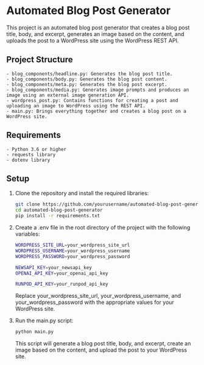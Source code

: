 # Automated Blog Post Generator

This project is an automated blog post generator that creates a blog post title, body, and excerpt, generates an image based on the content, and uploads the post to a WordPress site using the WordPress REST API.

## Project Structure
    - blog_components/headline.py: Generates the blog post title.
    - blog_components/body.py: Generates the blog post content.
    - blog_components/meta.py: Generates the blog post excerpt.
    - blog_components/media.py: Generates image prompts and produces an image using an external image generation API.
    - wordpress_post.py: Contains functions for creating a post and uploading an image to WordPress using the REST API.
    - main.py: Brings everything together and creates a blog post on a WordPress site.

## Requirements

    - Python 3.6 or higher
    - requests library
    - dotenv library

## Setup

1. Clone the repository and install the required libraries:

    ```bash
    git clone https://github.com/yourusername/automated-blog-post-generator.git
    cd automated-blog-post-generator
    pip install -r requirements.txt
    ```

2. Create a .env file in the root directory of the project with the following variables:

    ```bash
    WORDPRESS_SITE_URL=your_wordpress_site_url
    WORDPRESS_USERNAME=your_wordpress_username
    WORDPRESS_PASSWORD=your_wordpress_password

    NEWSAPI_KEY=your_newsapi_key
    OPENAI_API_KEY=your_openai_api_key

    RUNPOD_API_KEY=your_runpod_api_key
    ```

    Replace your_wordpress_site_url, your_wordpress_username, and your_wordpress_password with the appropriate values for your WordPress site.

3. Run the main.py script:

    ```bash
    python main.py
    ```

    This script will generate a blog post title, body, and excerpt, create an image based on the content, and upload the post to your WordPress site.
